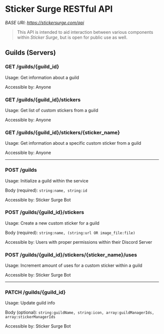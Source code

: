 # Sticker Surge RESTful API

*BASE URI: https://stickersurge.com/api*

> This API is intended to aid interaction between various components within *Sticker Surge*, but is open for public use as well.

## Guilds (Servers)

### GET /guilds/{guild\_id}

Usage: Get information about a guild

Accessible by: Anyone

### GET /guilds/{guild\_id}/stickers

Usage: Get list of custom stickers from a guild 

Accessible by: Anyone

### GET /guilds/{guild\_id}/stickers/{sticker\_name}

Usage: Get information about a specific custom sticker from a guild

Accessible by: Anyone

--- 

### POST /guilds

Usage: Initialize a guild within the service

Body (required): `string:name, string:id`

Accessible by: Sticker Surge Bot

### POST /guilds/{guild\_id}/stickers

Usage: Create a new custom sticker for a guild

Body (required): `string:name, (string:url OR image_file:file)`

Accessible by: Users with proper permissions within their Discord Server

### POST /guilds/{guild\_id}/stickers/{sticker\_name}/uses

Usage: Increment amount of uses for a custom sticker within a guild

Accessible by: Sticker Surge Bot

---

### PATCH /guilds/{guild_id}

Usage: Update guild info

Body (optional): `string:guildName, string:icon, array:guildManagerIds, array:stickerManagerIds`

Accessible by: Sticker Surge Bot